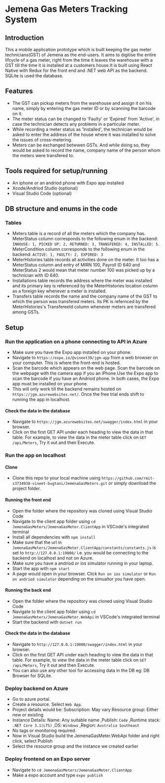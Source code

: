 # Jemena Gas Meters Tracking System

## Introduction

This a mobile application prototype which is built keeping the gas meter technicians(GST) of Jemena as the end-users. It aims to digitise the 
entire lifcycle of a gas meter, right from the time it leaves the warehouse with a GST till the time it is installed at a
customers house.It is built using React Native with Redux for the front end and .NET web API as the backend. SQLite is used the 
database.

## Features

- The GST can pickup meters from the warehouse and assign it on his name, simply by entering the gas meter ID or by scanning the 
barcode on it.
- The meter status can be changed to 'Faulty' or 'Expired' from 'Active', in case the technician detects any problems in a particular 
meter.
- While recording a meter status as 'Installed', the technician would be asked to enter the address of the house where it was installed
to solve the issues of cross-metering.
- Meters can be exchanged betwwen GSTs. And while doing so, they would be asked to record the name, company name of the person whom the 
meters were transfered to.

## Tools required for setup/running

- An iphone or an andriod phone with Expo app installed
- Xcode/Andriod Studio (optional)
- Visual Studio Code (optional)

## DB structure and enums in the code

### Tables
- Meters table is a record of all the meters which the company has. MeterStatus column corresponds to the following enum in the 
backend: `INHOUSE: 1, PICKED UP: 2, RETURNED: 3, TRANSFERED: 4, INSTALLED: 5`.
MeterCondition column corresponds to the following enum in the 
backend: `ACTIVE: 1, FAULTY: 2, EXPIRED: 3`
- MeterHistories table records all activities done on the meter. It too has a MeterStatus column and entry of MIRN 100, Payroll ID 640 
and MeterStatus 2 would mean that meter number 100 was picked up by a technician with ID 640.
- Installations table records the address where the meter was installed and its primary key is referenced by the MeterHistories location column as a
foreign key whenever a meter is installed.
- Transfers table records the name and the company name of the GST to which the person was transfered meters. Its PK is refernced by the
MeterHistories's TransfereeId column whenever meters are transfered among GSTs.


## Setup

### Run the application on a phone connecting to API in Azure
- Make sure you have the Expo app installed on your phone.
- Navigate to `https://expo.io/@vineet39/jgm-app` from a web browser on your computer. This is where the front-end is hosted.
- Scan the barcode which appears on the web page. Scan the barcode on the webpage with the camera app if you an iPhone.Use the Expo app to scan the barcode if you have an Andriod phone. In both cases, the Expo app must be installed on your phone.
- This will only work till the backend remains hosted on `https://jgm.azurewebsites.net/`. Once the free trial ends shift to running the app in localhost.

#### Check the data in the database
- Navigate to `https://jgm.azurewebsites.net/swagger/index.html` in your browser.
- Click on the first GET API under each heading to view the data in that table. For example, to view the data in the meter table
click on `GET /api/Meters`, Try it out and then Execute.

### Run the app on localhost

#### Clone
- Clone this repo to your local machine using `https://github.com/rmit-s3734938-vineet-bugtani/JemenaGasMeters.git` or simply 
download the project folder.

#### Running the front end
- Open the folder where the repository was cloned using Visual Studio Code
- Navigate to the client app folder using `cd JemenaGasMeters/JemenaGasMeter.ClientApp` in VSCode's integrated terminal
- Install all dependencies with `npm install`
- Make sure that the url in `JemenaGasMeters/JemenaGasMeter.ClientApp/constants/constants.js` is set to `http://127.0.0.1:19000/` i.e. you would be connecting to the backend on localhost and not on Azure.
- Make sure you have a andriod or ios simulator running in your laptop.
- Start the app with `npm start`
- A page would open in your browser. Click `Run on ios simulator` or `Run on andriod simulator` depending on the simualtor
you have open.

#### Running the back end
- Open the folder where the repository was cloned using Visual Studio Code
- Navigate to the client app folder using `cd JemenaGasMeters/JemenaGasMeter.WebApi` in VSCode's integrated terminal
- Start the backend with `dotnet run`

#### Check the data in the database
- Navigate to `http://127.0.0.1:19000/swagger/index.html` in your browser.
- Click on the first GET API under each heading to view the data in that table. For example, to view the data in the meter table
click on `GET /api/Meters`, Try it out and then Execute.
- You can also use any other tool for accessing data in the DB eg: DB Browser for SQLite.

### Deploy backend on Azure
- Go to azure portal.
- Create a resource. Select `Web App`.
- Project details would be:
  Subscription: May vary
  Resource group: Either new or existing
- Instance Details:
  Name: Any suitable name
  ,Publish: `Code`
  ,Runtime stack: `.NET Core 3.1(LTS)`
  ,OS: `Windows`
  ,Region: `Australia Southeast`
- No tags or monitoring required.
- Now in Visual Studio build the JemenaGasMeter.WebApi folder and right click, select Publish
- Select the resource group and the instance we created earlier

### Deploy frontend on an Expo server
- Navigate to `cd JemenaGasMeters/JemenaGasMeter.ClientApp` 
- Make a expo account and type `expo publish`












